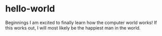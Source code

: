 # hello-world
Beginnings
I am excited to finally learn how the computer world works!
If this works out, I will most likely be the happiest man in the world.
